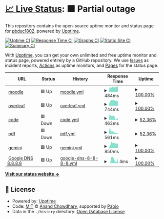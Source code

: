 # [📈 Live Status](https://up.adf.cc.ua): <!--live status--> **🟧 Partial outage**

This repository contains the open-source uptime monitor and status page for [pbduc1802](https://up.adf.cc.ua), powered by [Upptime](https://github.com/upptime/upptime).

[![Uptime CI](https://github.com/smbcat16/uptime/workflows/Uptime%20CI/badge.svg)](https://github.com/smbcat16/uptime/actions?query=workflow%3A%22Uptime+CI%22)
[![Response Time CI](https://github.com/smbcat16/uptime/workflows/Response%20Time%20CI/badge.svg)](https://github.com/smbcat16/uptime/actions?query=workflow%3A%22Response+Time+CI%22)
[![Graphs CI](https://github.com/smbcat16/uptime/workflows/Graphs%20CI/badge.svg)](https://github.com/smbcat16/uptime/actions?query=workflow%3A%22Graphs+CI%22)
[![Static Site CI](https://github.com/smbcat16/uptime/workflows/Static%20Site%20CI/badge.svg)](https://github.com/smbcat16/uptime/actions?query=workflow%3A%22Static+Site+CI%22)
[![Summary CI](https://github.com/smbcat16/uptime/workflows/Summary%20CI/badge.svg)](https://github.com/smbcat16/uptime/actions?query=workflow%3A%22Summary+CI%22)

With [Upptime](https://upptime.js.org), you can get your own unlimited and free uptime monitor and status page, powered entirely by a GitHub repository. We use [Issues](https://github.com/smbcat16/uptime/issues) as incident reports, [Actions](https://github.com/smbcat16/uptime/actions) as uptime monitors, and [Pages](https://up.adf.cc.ua) for the status page.

<!--start: status pages-->
<!-- This summary is generated by Upptime (https://github.com/upptime/upptime) -->
<!-- Do not edit this manually, your changes will be overwritten -->
<!-- prettier-ignore -->
| URL | Status | History | Response Time | Uptime |
| --- | ------ | ------- | ------------- | ------ |
| <img alt="" src="https://icons.duckduckgo.com/ip3/adf-elearning.org.ico" height="13"> [moodle](https://adf-elearning.org) | 🟩 Up | [moodle.yml](https://github.com/smbcat16/uptime/commits/HEAD/history/moodle.yml) | <details><summary><img alt="Response time graph" src="./graphs/moodle/response-time-week.png" height="20"> 484ms</summary><br><a href="https://up.adf.cc.ua/history/moodle"><img alt="Response time 540" src="https://img.shields.io/endpoint?url=https%3A%2F%2Fraw.githubusercontent.com%2Fsmbcat16%2Fuptime%2FHEAD%2Fapi%2Fmoodle%2Fresponse-time.json"></a><br><a href="https://up.adf.cc.ua/history/moodle"><img alt="24-hour response time 546" src="https://img.shields.io/endpoint?url=https%3A%2F%2Fraw.githubusercontent.com%2Fsmbcat16%2Fuptime%2FHEAD%2Fapi%2Fmoodle%2Fresponse-time-day.json"></a><br><a href="https://up.adf.cc.ua/history/moodle"><img alt="7-day response time 484" src="https://img.shields.io/endpoint?url=https%3A%2F%2Fraw.githubusercontent.com%2Fsmbcat16%2Fuptime%2FHEAD%2Fapi%2Fmoodle%2Fresponse-time-week.json"></a><br><a href="https://up.adf.cc.ua/history/moodle"><img alt="30-day response time 521" src="https://img.shields.io/endpoint?url=https%3A%2F%2Fraw.githubusercontent.com%2Fsmbcat16%2Fuptime%2FHEAD%2Fapi%2Fmoodle%2Fresponse-time-month.json"></a><br><a href="https://up.adf.cc.ua/history/moodle"><img alt="1-year response time 540" src="https://img.shields.io/endpoint?url=https%3A%2F%2Fraw.githubusercontent.com%2Fsmbcat16%2Fuptime%2FHEAD%2Fapi%2Fmoodle%2Fresponse-time-year.json"></a></details> | <details><summary><a href="https://up.adf.cc.ua/history/moodle">100.00%</a></summary><a href="https://up.adf.cc.ua/history/moodle"><img alt="All-time uptime 100.00%" src="https://img.shields.io/endpoint?url=https%3A%2F%2Fraw.githubusercontent.com%2Fsmbcat16%2Fuptime%2FHEAD%2Fapi%2Fmoodle%2Fuptime.json"></a><br><a href="https://up.adf.cc.ua/history/moodle"><img alt="24-hour uptime 100.00%" src="https://img.shields.io/endpoint?url=https%3A%2F%2Fraw.githubusercontent.com%2Fsmbcat16%2Fuptime%2FHEAD%2Fapi%2Fmoodle%2Fuptime-day.json"></a><br><a href="https://up.adf.cc.ua/history/moodle"><img alt="7-day uptime 100.00%" src="https://img.shields.io/endpoint?url=https%3A%2F%2Fraw.githubusercontent.com%2Fsmbcat16%2Fuptime%2FHEAD%2Fapi%2Fmoodle%2Fuptime-week.json"></a><br><a href="https://up.adf.cc.ua/history/moodle"><img alt="30-day uptime 100.00%" src="https://img.shields.io/endpoint?url=https%3A%2F%2Fraw.githubusercontent.com%2Fsmbcat16%2Fuptime%2FHEAD%2Fapi%2Fmoodle%2Fuptime-month.json"></a><br><a href="https://up.adf.cc.ua/history/moodle"><img alt="1-year uptime 100.00%" src="https://img.shields.io/endpoint?url=https%3A%2F%2Fraw.githubusercontent.com%2Fsmbcat16%2Fuptime%2FHEAD%2Fapi%2Fmoodle%2Fuptime-year.json"></a></details>
| <img alt="" src="https://icons.duckduckgo.com/ip3/overleaf.adf-elearning.org.ico" height="13"> [overleaf](https://overleaf.adf-elearning.org) | 🟩 Up | [overleaf.yml](https://github.com/smbcat16/uptime/commits/HEAD/history/overleaf.yml) | <details><summary><img alt="Response time graph" src="./graphs/overleaf/response-time-week.png" height="20"> 744ms</summary><br><a href="https://up.adf.cc.ua/history/overleaf"><img alt="Response time 825" src="https://img.shields.io/endpoint?url=https%3A%2F%2Fraw.githubusercontent.com%2Fsmbcat16%2Fuptime%2FHEAD%2Fapi%2Foverleaf%2Fresponse-time.json"></a><br><a href="https://up.adf.cc.ua/history/overleaf"><img alt="24-hour response time 646" src="https://img.shields.io/endpoint?url=https%3A%2F%2Fraw.githubusercontent.com%2Fsmbcat16%2Fuptime%2FHEAD%2Fapi%2Foverleaf%2Fresponse-time-day.json"></a><br><a href="https://up.adf.cc.ua/history/overleaf"><img alt="7-day response time 744" src="https://img.shields.io/endpoint?url=https%3A%2F%2Fraw.githubusercontent.com%2Fsmbcat16%2Fuptime%2FHEAD%2Fapi%2Foverleaf%2Fresponse-time-week.json"></a><br><a href="https://up.adf.cc.ua/history/overleaf"><img alt="30-day response time 812" src="https://img.shields.io/endpoint?url=https%3A%2F%2Fraw.githubusercontent.com%2Fsmbcat16%2Fuptime%2FHEAD%2Fapi%2Foverleaf%2Fresponse-time-month.json"></a><br><a href="https://up.adf.cc.ua/history/overleaf"><img alt="1-year response time 825" src="https://img.shields.io/endpoint?url=https%3A%2F%2Fraw.githubusercontent.com%2Fsmbcat16%2Fuptime%2FHEAD%2Fapi%2Foverleaf%2Fresponse-time-year.json"></a></details> | <details><summary><a href="https://up.adf.cc.ua/history/overleaf">100.00%</a></summary><a href="https://up.adf.cc.ua/history/overleaf"><img alt="All-time uptime 100.00%" src="https://img.shields.io/endpoint?url=https%3A%2F%2Fraw.githubusercontent.com%2Fsmbcat16%2Fuptime%2FHEAD%2Fapi%2Foverleaf%2Fuptime.json"></a><br><a href="https://up.adf.cc.ua/history/overleaf"><img alt="24-hour uptime 100.00%" src="https://img.shields.io/endpoint?url=https%3A%2F%2Fraw.githubusercontent.com%2Fsmbcat16%2Fuptime%2FHEAD%2Fapi%2Foverleaf%2Fuptime-day.json"></a><br><a href="https://up.adf.cc.ua/history/overleaf"><img alt="7-day uptime 100.00%" src="https://img.shields.io/endpoint?url=https%3A%2F%2Fraw.githubusercontent.com%2Fsmbcat16%2Fuptime%2FHEAD%2Fapi%2Foverleaf%2Fuptime-week.json"></a><br><a href="https://up.adf.cc.ua/history/overleaf"><img alt="30-day uptime 100.00%" src="https://img.shields.io/endpoint?url=https%3A%2F%2Fraw.githubusercontent.com%2Fsmbcat16%2Fuptime%2FHEAD%2Fapi%2Foverleaf%2Fuptime-month.json"></a><br><a href="https://up.adf.cc.ua/history/overleaf"><img alt="1-year uptime 100.00%" src="https://img.shields.io/endpoint?url=https%3A%2F%2Fraw.githubusercontent.com%2Fsmbcat16%2Fuptime%2FHEAD%2Fapi%2Foverleaf%2Fuptime-year.json"></a></details>
| <img alt="" src="https://upload.wikimedia.org/wikipedia/commons/9/9a/Visual_Studio_Code_1.35_icon.svg" height="13"> [code](https://code.adf-elearning.org) | 🟥 Down | [code.yml](https://github.com/smbcat16/uptime/commits/HEAD/history/code.yml) | <details><summary><img alt="Response time graph" src="./graphs/code/response-time-week.png" height="20"> 463ms</summary><br><a href="https://up.adf.cc.ua/history/code"><img alt="Response time 506" src="https://img.shields.io/endpoint?url=https%3A%2F%2Fraw.githubusercontent.com%2Fsmbcat16%2Fuptime%2FHEAD%2Fapi%2Fcode%2Fresponse-time.json"></a><br><a href="https://up.adf.cc.ua/history/code"><img alt="24-hour response time 187" src="https://img.shields.io/endpoint?url=https%3A%2F%2Fraw.githubusercontent.com%2Fsmbcat16%2Fuptime%2FHEAD%2Fapi%2Fcode%2Fresponse-time-day.json"></a><br><a href="https://up.adf.cc.ua/history/code"><img alt="7-day response time 463" src="https://img.shields.io/endpoint?url=https%3A%2F%2Fraw.githubusercontent.com%2Fsmbcat16%2Fuptime%2FHEAD%2Fapi%2Fcode%2Fresponse-time-week.json"></a><br><a href="https://up.adf.cc.ua/history/code"><img alt="30-day response time 326" src="https://img.shields.io/endpoint?url=https%3A%2F%2Fraw.githubusercontent.com%2Fsmbcat16%2Fuptime%2FHEAD%2Fapi%2Fcode%2Fresponse-time-month.json"></a><br><a href="https://up.adf.cc.ua/history/code"><img alt="1-year response time 506" src="https://img.shields.io/endpoint?url=https%3A%2F%2Fraw.githubusercontent.com%2Fsmbcat16%2Fuptime%2FHEAD%2Fapi%2Fcode%2Fresponse-time-year.json"></a></details> | <details><summary><a href="https://up.adf.cc.ua/history/code">52.36%</a></summary><a href="https://up.adf.cc.ua/history/code"><img alt="All-time uptime 36.91%" src="https://img.shields.io/endpoint?url=https%3A%2F%2Fraw.githubusercontent.com%2Fsmbcat16%2Fuptime%2FHEAD%2Fapi%2Fcode%2Fuptime.json"></a><br><a href="https://up.adf.cc.ua/history/code"><img alt="24-hour uptime 0.00%" src="https://img.shields.io/endpoint?url=https%3A%2F%2Fraw.githubusercontent.com%2Fsmbcat16%2Fuptime%2FHEAD%2Fapi%2Fcode%2Fuptime-day.json"></a><br><a href="https://up.adf.cc.ua/history/code"><img alt="7-day uptime 52.36%" src="https://img.shields.io/endpoint?url=https%3A%2F%2Fraw.githubusercontent.com%2Fsmbcat16%2Fuptime%2FHEAD%2Fapi%2Fcode%2Fuptime-week.json"></a><br><a href="https://up.adf.cc.ua/history/code"><img alt="30-day uptime 20.61%" src="https://img.shields.io/endpoint?url=https%3A%2F%2Fraw.githubusercontent.com%2Fsmbcat16%2Fuptime%2FHEAD%2Fapi%2Fcode%2Fuptime-month.json"></a><br><a href="https://up.adf.cc.ua/history/code"><img alt="1-year uptime 36.91%" src="https://img.shields.io/endpoint?url=https%3A%2F%2Fraw.githubusercontent.com%2Fsmbcat16%2Fuptime%2FHEAD%2Fapi%2Fcode%2Fuptime-year.json"></a></details>
| <img alt="" src="https://icons.duckduckgo.com/ip3/pdf.adf-elearning.org.ico" height="13"> [pdf](https://pdf.adf-elearning.org) | 🟥 Down | [pdf.yml](https://github.com/smbcat16/uptime/commits/HEAD/history/pdf.yml) | <details><summary><img alt="Response time graph" src="./graphs/pdf/response-time-week.png" height="20"> 561ms</summary><br><a href="https://up.adf.cc.ua/history/pdf"><img alt="Response time 528" src="https://img.shields.io/endpoint?url=https%3A%2F%2Fraw.githubusercontent.com%2Fsmbcat16%2Fuptime%2FHEAD%2Fapi%2Fpdf%2Fresponse-time.json"></a><br><a href="https://up.adf.cc.ua/history/pdf"><img alt="24-hour response time 61" src="https://img.shields.io/endpoint?url=https%3A%2F%2Fraw.githubusercontent.com%2Fsmbcat16%2Fuptime%2FHEAD%2Fapi%2Fpdf%2Fresponse-time-day.json"></a><br><a href="https://up.adf.cc.ua/history/pdf"><img alt="7-day response time 561" src="https://img.shields.io/endpoint?url=https%3A%2F%2Fraw.githubusercontent.com%2Fsmbcat16%2Fuptime%2FHEAD%2Fapi%2Fpdf%2Fresponse-time-week.json"></a><br><a href="https://up.adf.cc.ua/history/pdf"><img alt="30-day response time 364" src="https://img.shields.io/endpoint?url=https%3A%2F%2Fraw.githubusercontent.com%2Fsmbcat16%2Fuptime%2FHEAD%2Fapi%2Fpdf%2Fresponse-time-month.json"></a><br><a href="https://up.adf.cc.ua/history/pdf"><img alt="1-year response time 528" src="https://img.shields.io/endpoint?url=https%3A%2F%2Fraw.githubusercontent.com%2Fsmbcat16%2Fuptime%2FHEAD%2Fapi%2Fpdf%2Fresponse-time-year.json"></a></details> | <details><summary><a href="https://up.adf.cc.ua/history/pdf">52.36%</a></summary><a href="https://up.adf.cc.ua/history/pdf"><img alt="All-time uptime 48.71%" src="https://img.shields.io/endpoint?url=https%3A%2F%2Fraw.githubusercontent.com%2Fsmbcat16%2Fuptime%2FHEAD%2Fapi%2Fpdf%2Fuptime.json"></a><br><a href="https://up.adf.cc.ua/history/pdf"><img alt="24-hour uptime 0.00%" src="https://img.shields.io/endpoint?url=https%3A%2F%2Fraw.githubusercontent.com%2Fsmbcat16%2Fuptime%2FHEAD%2Fapi%2Fpdf%2Fuptime-day.json"></a><br><a href="https://up.adf.cc.ua/history/pdf"><img alt="7-day uptime 52.36%" src="https://img.shields.io/endpoint?url=https%3A%2F%2Fraw.githubusercontent.com%2Fsmbcat16%2Fuptime%2FHEAD%2Fapi%2Fpdf%2Fuptime-week.json"></a><br><a href="https://up.adf.cc.ua/history/pdf"><img alt="30-day uptime 14.06%" src="https://img.shields.io/endpoint?url=https%3A%2F%2Fraw.githubusercontent.com%2Fsmbcat16%2Fuptime%2FHEAD%2Fapi%2Fpdf%2Fuptime-month.json"></a><br><a href="https://up.adf.cc.ua/history/pdf"><img alt="1-year uptime 48.71%" src="https://img.shields.io/endpoint?url=https%3A%2F%2Fraw.githubusercontent.com%2Fsmbcat16%2Fuptime%2FHEAD%2Fapi%2Fpdf%2Fuptime-year.json"></a></details>
| <img alt="" src="https://uxwing.com/wp-content/themes/uxwing/download/brands-and-social-media/google-gemini-icon.svg" height="13"> [gemini](https://gemini.adf.cc.ua) | 🟩 Up | [gemini.yml](https://github.com/smbcat16/uptime/commits/HEAD/history/gemini.yml) | <details><summary><img alt="Response time graph" src="./graphs/gemini/response-time-week.png" height="20"> 850ms</summary><br><a href="https://up.adf.cc.ua/history/gemini"><img alt="Response time 922" src="https://img.shields.io/endpoint?url=https%3A%2F%2Fraw.githubusercontent.com%2Fsmbcat16%2Fuptime%2FHEAD%2Fapi%2Fgemini%2Fresponse-time.json"></a><br><a href="https://up.adf.cc.ua/history/gemini"><img alt="24-hour response time 816" src="https://img.shields.io/endpoint?url=https%3A%2F%2Fraw.githubusercontent.com%2Fsmbcat16%2Fuptime%2FHEAD%2Fapi%2Fgemini%2Fresponse-time-day.json"></a><br><a href="https://up.adf.cc.ua/history/gemini"><img alt="7-day response time 850" src="https://img.shields.io/endpoint?url=https%3A%2F%2Fraw.githubusercontent.com%2Fsmbcat16%2Fuptime%2FHEAD%2Fapi%2Fgemini%2Fresponse-time-week.json"></a><br><a href="https://up.adf.cc.ua/history/gemini"><img alt="30-day response time 993" src="https://img.shields.io/endpoint?url=https%3A%2F%2Fraw.githubusercontent.com%2Fsmbcat16%2Fuptime%2FHEAD%2Fapi%2Fgemini%2Fresponse-time-month.json"></a><br><a href="https://up.adf.cc.ua/history/gemini"><img alt="1-year response time 922" src="https://img.shields.io/endpoint?url=https%3A%2F%2Fraw.githubusercontent.com%2Fsmbcat16%2Fuptime%2FHEAD%2Fapi%2Fgemini%2Fresponse-time-year.json"></a></details> | <details><summary><a href="https://up.adf.cc.ua/history/gemini">100.00%</a></summary><a href="https://up.adf.cc.ua/history/gemini"><img alt="All-time uptime 92.12%" src="https://img.shields.io/endpoint?url=https%3A%2F%2Fraw.githubusercontent.com%2Fsmbcat16%2Fuptime%2FHEAD%2Fapi%2Fgemini%2Fuptime.json"></a><br><a href="https://up.adf.cc.ua/history/gemini"><img alt="24-hour uptime 100.00%" src="https://img.shields.io/endpoint?url=https%3A%2F%2Fraw.githubusercontent.com%2Fsmbcat16%2Fuptime%2FHEAD%2Fapi%2Fgemini%2Fuptime-day.json"></a><br><a href="https://up.adf.cc.ua/history/gemini"><img alt="7-day uptime 100.00%" src="https://img.shields.io/endpoint?url=https%3A%2F%2Fraw.githubusercontent.com%2Fsmbcat16%2Fuptime%2FHEAD%2Fapi%2Fgemini%2Fuptime-week.json"></a><br><a href="https://up.adf.cc.ua/history/gemini"><img alt="30-day uptime 99.93%" src="https://img.shields.io/endpoint?url=https%3A%2F%2Fraw.githubusercontent.com%2Fsmbcat16%2Fuptime%2FHEAD%2Fapi%2Fgemini%2Fuptime-month.json"></a><br><a href="https://up.adf.cc.ua/history/gemini"><img alt="1-year uptime 92.12%" src="https://img.shields.io/endpoint?url=https%3A%2F%2Fraw.githubusercontent.com%2Fsmbcat16%2Fuptime%2FHEAD%2Fapi%2Fgemini%2Fuptime-year.json"></a></details>
| <img alt="" src="https://icons.veryicon.com/png/o/application/app-general-icon-01/dns-1.png" height="13"> [Google DNS 8.8.8.8](8.8.8.8) | 🟩 Up | [google-dns-8-8-8-8.yml](https://github.com/smbcat16/uptime/commits/HEAD/history/google-dns-8-8-8-8.yml) | <details><summary><img alt="Response time graph" src="./graphs/google-dns-8-8-8-8/response-time-week.png" height="20"> 4ms</summary><br><a href="https://up.adf.cc.ua/history/google-dns-8-8-8-8"><img alt="Response time 5" src="https://img.shields.io/endpoint?url=https%3A%2F%2Fraw.githubusercontent.com%2Fsmbcat16%2Fuptime%2FHEAD%2Fapi%2Fgoogle-dns-8-8-8-8%2Fresponse-time.json"></a><br><a href="https://up.adf.cc.ua/history/google-dns-8-8-8-8"><img alt="24-hour response time 6" src="https://img.shields.io/endpoint?url=https%3A%2F%2Fraw.githubusercontent.com%2Fsmbcat16%2Fuptime%2FHEAD%2Fapi%2Fgoogle-dns-8-8-8-8%2Fresponse-time-day.json"></a><br><a href="https://up.adf.cc.ua/history/google-dns-8-8-8-8"><img alt="7-day response time 4" src="https://img.shields.io/endpoint?url=https%3A%2F%2Fraw.githubusercontent.com%2Fsmbcat16%2Fuptime%2FHEAD%2Fapi%2Fgoogle-dns-8-8-8-8%2Fresponse-time-week.json"></a><br><a href="https://up.adf.cc.ua/history/google-dns-8-8-8-8"><img alt="30-day response time 3" src="https://img.shields.io/endpoint?url=https%3A%2F%2Fraw.githubusercontent.com%2Fsmbcat16%2Fuptime%2FHEAD%2Fapi%2Fgoogle-dns-8-8-8-8%2Fresponse-time-month.json"></a><br><a href="https://up.adf.cc.ua/history/google-dns-8-8-8-8"><img alt="1-year response time 5" src="https://img.shields.io/endpoint?url=https%3A%2F%2Fraw.githubusercontent.com%2Fsmbcat16%2Fuptime%2FHEAD%2Fapi%2Fgoogle-dns-8-8-8-8%2Fresponse-time-year.json"></a></details> | <details><summary><a href="https://up.adf.cc.ua/history/google-dns-8-8-8-8">100.00%</a></summary><a href="https://up.adf.cc.ua/history/google-dns-8-8-8-8"><img alt="All-time uptime 100.00%" src="https://img.shields.io/endpoint?url=https%3A%2F%2Fraw.githubusercontent.com%2Fsmbcat16%2Fuptime%2FHEAD%2Fapi%2Fgoogle-dns-8-8-8-8%2Fuptime.json"></a><br><a href="https://up.adf.cc.ua/history/google-dns-8-8-8-8"><img alt="24-hour uptime 100.00%" src="https://img.shields.io/endpoint?url=https%3A%2F%2Fraw.githubusercontent.com%2Fsmbcat16%2Fuptime%2FHEAD%2Fapi%2Fgoogle-dns-8-8-8-8%2Fuptime-day.json"></a><br><a href="https://up.adf.cc.ua/history/google-dns-8-8-8-8"><img alt="7-day uptime 100.00%" src="https://img.shields.io/endpoint?url=https%3A%2F%2Fraw.githubusercontent.com%2Fsmbcat16%2Fuptime%2FHEAD%2Fapi%2Fgoogle-dns-8-8-8-8%2Fuptime-week.json"></a><br><a href="https://up.adf.cc.ua/history/google-dns-8-8-8-8"><img alt="30-day uptime 100.00%" src="https://img.shields.io/endpoint?url=https%3A%2F%2Fraw.githubusercontent.com%2Fsmbcat16%2Fuptime%2FHEAD%2Fapi%2Fgoogle-dns-8-8-8-8%2Fuptime-month.json"></a><br><a href="https://up.adf.cc.ua/history/google-dns-8-8-8-8"><img alt="1-year uptime 100.00%" src="https://img.shields.io/endpoint?url=https%3A%2F%2Fraw.githubusercontent.com%2Fsmbcat16%2Fuptime%2FHEAD%2Fapi%2Fgoogle-dns-8-8-8-8%2Fuptime-year.json"></a></details>

<!--end: status pages-->

[**Visit our status website →**](https://up.adf.cc.ua)

## 📄 License

- Powered by: [Upptime](https://github.com/upptime/upptime)
- Code: [MIT](./LICENSE) © [Anand Chowdhary](https://anandchowdhary.com), supported by [Pabio](https://pabio.com)
- Data in the `./history` directory: [Open Database License](https://opendatacommons.org/licenses/odbl/1-0/)
